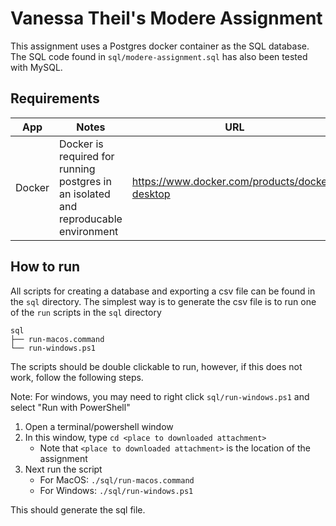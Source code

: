 # Vanessa Theil's Modere Assignment

This assignment uses a Postgres docker container as the SQL database. The SQL code found in `sql/modere-assignment.sql` has also been tested with MySQL.

## Requirements
| App    | Notes                                                                               | URL                                            |
| ------ | ----------------------------------------------------------------------------------- | ---------------------------------------------- |
| Docker | Docker is required for running postgres in an isolated and reproducable environment | https://www.docker.com/products/docker-desktop |


## How to run

All scripts for creating a database and exporting a csv file can be found in the `sql` directory. The simplest way is to generate the csv file is to run one of the `run` scripts in the `sql` directory
```
sql
├── run-macos.command
└── run-windows.ps1
```

The scripts should be double clickable to run, however, if this does not work, follow the following steps.

Note: For windows, you may need to right click `sql/run-windows.ps1` and select "Run with PowerShell"

1. Open a terminal/powershell window
2. In this window, type `cd <place to downloaded attachment>`
   * Note that `<place to downloaded attachment>` is the location of the assignment
3. Next run the script
   * For MacOS: `./sql/run-macos.command`
   * For Windows: `./sql/run-windows.ps1` 

This should generate the sql file.
